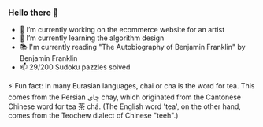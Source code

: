 ### Hello there 👋

- 🔭 I’m currently working on the ecommerce website for an artist
- 🌱 I’m currently learning the algorithm design
- :books: I'm currently reading "The Autobiography of Benjamin Franklin" by Benjamin Franklin
- 📫 29/200 Sudoku pazzles solved

⚡ Fun fact: In many Eurasian languages, chai or cha is the word for tea. This comes from the Persian چای chay, which originated from the Cantonese Chinese word for tea 茶 chá. (The English word 'tea', on the other hand, comes from the Teochew dialect of Chinese "teeh".)
<!--
**smoonmare/smoonmare** is a ✨ _special_ ✨ repository because its `README.md` (this file) appears on your GitHub profile.

Here are some ideas to get you started:



- 👯 I’m looking to collaborate on ...
- 🤔 I’m looking for help with ...
- 💬 Ask me about ...
- 📫 How to reach me: ...
- 😄 Pronouns: ...
- ⚡ Fun fact: ...
-->
